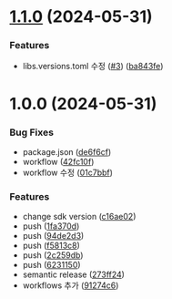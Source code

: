 # [1.1.0](https://github.com/rolroralra/gradle-version-catalog/compare/v1.0.0...v1.1.0) (2024-05-31)


### Features

* libs.versions.toml 수정 ([#3](https://github.com/rolroralra/gradle-version-catalog/issues/3)) ([ba843fe](https://github.com/rolroralra/gradle-version-catalog/commit/ba843fea1fdbf52ebd36b3b6b0287a2079a943c0))

# 1.0.0 (2024-05-31)


### Bug Fixes

* package.json ([de6f6cf](https://github.com/rolroralra/gradle-version-catalog/commit/de6f6cf4e6b15d6805c2a7a92597c9e76538d99f))
* workflow ([42fc10f](https://github.com/rolroralra/gradle-version-catalog/commit/42fc10f694f3c0b4c1ac2355ce4ecb50ddea5eee))
* workflow 수정 ([01c7bbf](https://github.com/rolroralra/gradle-version-catalog/commit/01c7bbf97800089e066b9d93fb12b4e7a2a419a9))


### Features

* change sdk version ([c16ae02](https://github.com/rolroralra/gradle-version-catalog/commit/c16ae02b382f17aa9f1672398d5a80eb9461b694))
* push ([1fa370d](https://github.com/rolroralra/gradle-version-catalog/commit/1fa370d019e5e175dc57cb1bba2ecab7c578cb03))
* push ([94de2d3](https://github.com/rolroralra/gradle-version-catalog/commit/94de2d3799cba6a42e295a177be196bac1d6711c))
* push ([f5813c8](https://github.com/rolroralra/gradle-version-catalog/commit/f5813c8437835bc61e801ac709ae4d6727e8f723))
* push ([2c259db](https://github.com/rolroralra/gradle-version-catalog/commit/2c259dba2af544b63f1a1dc212f94d56c78a66c3))
* push ([6231150](https://github.com/rolroralra/gradle-version-catalog/commit/6231150ba22eb6d067b8bc3cb073e4d134bc7ab9))
* semantic release ([273ff24](https://github.com/rolroralra/gradle-version-catalog/commit/273ff24a7a1891170022c23a1b367efeab1431b6))
* workflows 추가 ([91274c6](https://github.com/rolroralra/gradle-version-catalog/commit/91274c6377bd611831a29fa9dc5924a44f1d92ae))
